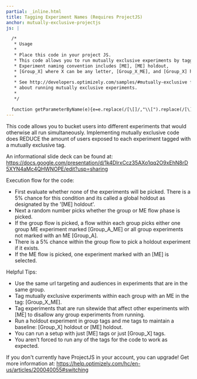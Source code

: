 ```yaml
---
partial: _inline.html
title: Tagging Experiment Names (Requires ProjectJS)
anchor: mutually-exclusive-projectjs
js: |

  /*
   * Usage
   *
   * Place this code in your project JS.
   * This code allows you to run mutually exclusive experiments by tagging experiment names.
   * Experiment naming convention includes [ME], [ME] holdout,
   * [Group_X] where X can be any letter, [Group_X_ME], and [Group_X] holdout
   *
   * See http://developers.optimizely.com/samples/#mutually-exclusive for more information
   * about running mutually exclusive experiments.
   *
   */

  function getParameterByName(e){e=e.replace(/[\[]/,"\\[").replace(/[\]]/,"\\]");var o=new RegExp("[\\?&]"+e+"=([^&#]*)"),n=o.exec(location.search);return null===n?"":decodeURIComponent(n[1].replace(/\+/g," "))}function getRunningExperiments(){var e=[];for(var o in DATA.experiments){var n=DATA.experiments[o];n.enabled&&-1===window.location.search.indexOf("x"+o)&&e.push(o)}return window.running=e,e}function getRunningExclusiveExperiments(e){var o=[];for(var n in DATA.experiments){var r=DATA.experiments[n];if(r.enabled&&-1===window.location.search.indexOf("x"+n)){var t=DATA.experiments[n].name.toLowerCase().indexOf("[Group_".toLowerCase()),i=DATA.experiments[n].name.toLowerCase().indexOf("[ME]".toLowerCase());t>-1&&e||i>-1&&e?o.push(n):-1!=t||-1!=i||e||o.push(n)}}return e?window.running_exclusive=o:window.running_non_exclusive=o,o}function expArrayToJSON(e,o,n){var r={};if(n)for(var t in e)t!=o&&e[t].name.toLowerCase().indexOf("[EXCLUSIVE]".toLowerCase())>-1&&(r[t]="0");else for(var t in e)t!=o&&(r[t]="0");return r}function log(e){window.log_arr=window.log_arr||[],window.log_arr.push(e)}function groupFlow(e,o){for(var n in o.groups){var r=o.groups[n];if(r.holdout!==!1&&Math.floor(100*Math.random())>95)e.push(r.holdout);else{var t=Math.floor(Math.random()*(r.exps.length+r.me.length));t<r.exps.length?e=e.concat(r.exps):e.push(r.me[t-r.exps.length])}}return e}function pickExperiment(e){var o=location.hostname.split(".");o="."+o[o.length-2]+"."+o[o.length-1];var n={allExp:getRunningExclusiveExperiments(!0)},r={allExp:getRunningExclusiveExperiments(!1)},t=[];if(n=sortGroups(n),n.allExp.indexOf(e)>-1||r.allExp.indexOf(e)>-1)t.push(e);else if(void 0!==n.me&&void 0!==n.me.holdout&&Math.floor(100*Math.random())>95)t.push(n.me.holdout);else if(void 0===n.groups)t.push(n.me.exps[Math.floor(Math.random()*n.me.exps.length)]);else if(void 0===n.me)t=groupFlow(t,n);else{var i=n.allExp.length-n.me.exps.length;Math.floor(Math.random()*n.allExp.length)<i?t=groupFlow(t,n):t.push(n.me.exps[Math.floor(Math.random()*n.me.exps.length)])}return t=t.concat(r.allExp),docCookies.setItem("optimizelyExp",t,1728e8,"/",o),t}function sortGroups(e){for(var o=0;o<e.allExp.length;o++){var n=DATA.experiments[e.allExp[o]],r=n.name.toLowerCase();r.indexOf("group_")>-1?(void 0===e.groups&&(e.groups={}),void 0===e.groups[r.charAt(7)]&&(e.groups[r.charAt(7)]={holdout:!1,me:[],exps:[]}),r.indexOf("holdout")>-1?e.groups[r.charAt(7)].holdout=e.allExp[o]:r.indexOf("_me")>-1?e.groups[r.charAt(7)].me.push(e.allExp[o]):e.groups[r.charAt(7)].exps.push(e.allExp[o])):(void 0===e.me&&(e.me={holdout:!1,exps:[]}),r.indexOf("holdout")>-1?e.me.holdout=e.allExp[o]:e.me.exps.push(e.allExp[o]))}return e}function updateBuckets(e){window.optimizely=window.optimizely||[],log("Mutual exclusion chose experiment "+e);for(var o in DATA.experiments)-1===e.indexOf(o)&&-1===window.location.search.indexOf("x"+o)?(DATA.experiments[o].enabled=!1,log("Disable experiment "+o)):console.log("Active - "+o+": "+DATA.experiments[o].name)}var docCookies={getItem:function(e){return decodeURIComponent(document.cookie.replace(new RegExp("(?:(?:^|.*;)\\s*"+encodeURIComponent(e).replace(/[\-\.\+\*]/g,"\\$&")+"\\s*\\=\\s*([^;]*).*$)|^.*$"),"$1"))||null},setItem:function(e,o,n,r,t,i){if(!e||/^(?:expires|max\-age|path|domain|secure)$/i.test(e))return!1;var p="";if(n)switch(n.constructor){case Number:p=1/0===n?"; expires=Fri, 31 Dec 9999 23:59:59 GMT":"; max-age="+n;break;case String:p="; expires="+n;break;case Date:p="; expires="+n.toUTCString()}return document.cookie=encodeURIComponent(e)+"="+encodeURIComponent(o)+p+(t?"; domain="+t:"")+(r?"; path="+r:"")+(i?"; secure":""),!0},removeItem:function(e,o,n){return e&&this.hasItem(e)?(document.cookie=encodeURIComponent(e)+"=; expires=Thu, 01 Jan 1970 00:00:00 GMT"+(n?"; domain="+n:"")+(o?"; path="+o:""),!0):!1},hasItem:function(e){return new RegExp("(?:^|;\\s*)"+encodeURIComponent(e).replace(/[\-\.\+\*]/g,"\\$&")+"\\s*\\=").test(document.cookie)},keys:function(){for(var e=document.cookie.replace(/((?:^|\s*;)[^\=]+)(?=;|$)|^\s*|\s*(?:\=[^;]*)?(?:\1|$)/g,"").split(/\s*(?:\=[^;]*)?;\s*/),o=0;o<e.length;o++)e[o]=decodeURIComponent(e[o]);return e}};if(window.print_log=function(){window.log_arr=window.log_arr||[],console.log(window.log_arr.join("\n "))},"undefined"!=typeof DATA){var force_exp=getParameterByName("optimizely_exclusive_force"),exp=docCookies.getItem("optimizelyExp");if(null!==exp&&exp.indexOf(",")>-1&&""==force_exp){exp=exp.split(",");for(var i=0;i<exp.length;i++)if(!DATA.experiments.hasOwnProperty(exp[i])||!DATA.experiments[exp[i]].enabled)var exp=pickExperiment(force_exp)}else if(!exp||!DATA.experiments.hasOwnProperty(exp)||!DATA.experiments[exp].enabled||""!=force_exp)var exp=pickExperiment(force_exp);window.opt_expid=exp,updateBuckets(exp)};
---
```


This code allows you to bucket users into different experiments that would otherwise all run simultaneously. Implementing mutually exclusive code does REDUCE the amount of users exposed to each experiment tagged with a mutually exclusive tag.

An informational slide deck can be found at: https://docs.google.com/presentation/d/1k4DlrxCcz35AXo1qq2O9xEhN8rD5XYN4aMc4QHWNOPE/edit?usp=sharing

Execution flow for the code:
* First evaluate whether none of the experiments will be picked. There is a 5% chance for this condition and its called a global holdout as designated by the '[ME] holdout'.
* Next a random number picks whether the group or ME flow phase is picked.
* If the group flow is picked, a flow within each group picks either one group ME experiment marked [Group_A_ME] or all group experiments not marked with an ME [Group_A].
* There is a 5% chance within the group flow to pick a holdout experiment if it exists.
* If the ME flow is picked, one experiment marked with an [ME] is selected.

Helpful Tips:
* Use the same url targeting and audiences in experiments that are in the same group.
* Tag mutually exclusive experiments within each group with an ME in the tag: [Group_X_ME].
* Tag experiments that are run sitewide that affect other experiments with [ME] to disallow any group experiments from running.
* Run a holdout experiment in group tags and me tags to maintain a baseline: [Group_X] holdout or [ME] holdout.
* You can run a setup with just [ME] tags or just [Group_X] tags.
* You aren't forced to run any of the tags for the code to work as expected.

If you don't currently have ProjectJS in your account, you can upgrade! Get more information at: https://help.optimizely.com/hc/en-us/articles/200040055#switching
